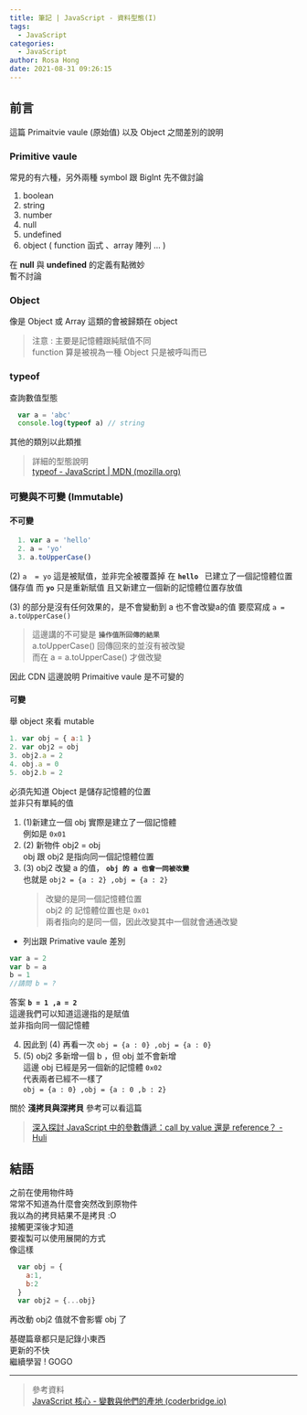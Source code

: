 ```yaml
---
title: 筆記 | JavaScript - 資料型態(I)
tags:
  - JavaScript
categories:
  - JavaScript
author: Rosa Hong
date: 2021-08-31 09:26:15
---
```



## 前言 ##
這篇 Primaitvie vaule (原始值) 以及 Object 之間差別的說明     
<!-- more -->
### Primitive vaule ###
常見的有六種，另外兩種 symbol 跟 BigInt 先不做討論  
  1. boolean
  2. string
  3. number
  4. null 
  5. undefined
  6. object ( function 函式 、array 陣列 ... )

在 **null** 與  **undefined** 的定義有點微妙    
暫不討論   

### Object ###
像是 Object 或 Array 這類的會被歸類在 object
> 注意 :  主要是記憶體跟純賦值不同  
> function 算是被視為一種 Object 只是被呼叫而已 
 
### typeof ###
查詢數值型態  

```javascript  
  var a = 'abc'
  console.log(typeof a) // string
```
其他的類別以此類推  

> 詳細的型態說明   
> [typeof - JavaScript | MDN (mozilla.org)](https://developer.mozilla.org/en-US/docs/Web/JavaScript/Reference/Operators/typeof#examples)    

### 可變與不可變 (Immutable) ###

#### 不可變  
```javascript
  1. var a = 'hello'
  2. a = 'yo'
  3. a.toUpperCase()
``` 

(2) `a  = yo` 這是被賦值，並非完全被覆蓋掉
在  **`hello `** 已建立了一個記憶體位置儲存值
而 **`yo`** 只是重新賦值
且又新建立一個新的記憶體位置存放值

(3) 的部分是沒有任何效果的，是不會變動到 a
也不會改變a的值
要麼寫成 `a = a.toUpperCase()`  
	
> 這邊講的不可變是 **`操作值所回傳的結果`**  
> a.toUpperCase() 回傳回來的並沒有被改變  
> 而在 a = a.toUpperCase() 才做改變  

因此 CDN 這邊說明 Primaitive vaule 是不可變的   

#### 可變
舉 object 來看 mutable    
```javascript
1. var obj = { a:1 }
2. var obj2 = obj 
3. obj2.a = 2
4. obj.a = 0
5. obj2.b = 2
```
必須先知道 Object 是儲存記憶體的位置  
並非只有單純的值  
1. (1)新建立一個 obj 實際是建立了一個記憶體  
 例如是 `0x01`
2. (2) 新物件 obj2 =  obj   
    obj 跟 obj2 是指向同一個記憶體位置  
3.  (3) obj2 改變 a 的值， **`obj 的 a 也會一同被改變`**   
	也就是 `obj2 = {a : 2} ,obj = {a : 2}`   
	 > 改變的是同一個記憶體位置  
   obj2 的 記憶體位置也是 `0x01`  
   兩者指向的是同一個，因此改變其中一個就會通通改變  
   
- 列出跟 Primative vaule 差別  
 ```javascript
 var a = 2
 var b = a
 b = 1
 //請問 b = ?
 ```
答案 **`b = 1 ,a = 2`**   
這邊我們可以知道這邊指的是賦值  
並非指向同一個記憶體   

4. 因此到 (4) 再看一次 `obj = {a : 0} ,obj = {a : 0}`    
 5. (5)  obj2 多新增一個 b ，但 obj 並不會新增   
 這邊 obj 已經是另一個新的記憶體 `0x02`   
 代表兩者已經不一樣了   
 `obj = {a : 0} ,obj = {a : 0 ,b : 2}`      
 
關於 **淺拷貝與深拷貝** 參考可以看這篇  
> [深入探討 JavaScript 中的參數傳遞：call by value 還是 reference？ - Huli](https://blog.huli.tw/2018/06/23/javascript-call-by-value-or-reference/)

## 結語 ##
之前在使用物件時  
常常不知道為什麼會突然改到原物件    
我以為的拷貝結果不是拷貝 :O  
接觸更深後才知道    
要複製可以使用展開的方式  
像這樣  

```javascript
  var obj = {
    a:1,
    b:2
  }
  var obj2 = {...obj}
```  
再改動 obj2 值就不會影響 obj 了  

基礎篇章都只是記錄小東西  
更新的不快  
繼續學習 ! GOGO  

---
> 參考資料   
[JavaScript 核心 - 變數與他們的產地 (coderbridge.io)](https://derek.coderbridge.io/2020/09/29/javascript-%E6%A0%B8%E5%BF%83-%E8%AE%8A%E6%95%B8%E8%88%87%E4%BB%96%E7%9A%84%E7%94%A2%E5%9C%B0/)  